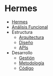 Hermes
======

* [Hermes](../README.md)
* [Análisis Funcional](analisis-funcional/README.md)
* Estructura
    * [Arquitectura](estructura/arquitectura.md)
    * [Diseño](estructura/diseno.md)
    * [APIs](estructura/apis.md)
* Desarrollo
    * [Gestión](desarrollo/gestion.md)
    * [Metodología](desarrollo/metodologia.md)
    * [Código](desarrollo/codigo.md)